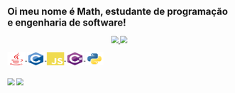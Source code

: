 
## Oi meu nome é Math, estudante de programação e engenharia de software!

<div align="center">
  <a href="https://github.com/zaganski">
  <img height="180em" src="https://github-readme-stats.vercel.app/api?username=zaganski&show_icons=true&theme=codeSTACKr&include_all_commits=true&count_private=true"/>
  <img height="180em" src="https://github-readme-stats.vercel.app/api/top-langs/?username=zaganski&layout=compact&langs_count=7&theme=codeSTACKr"/>
</div>
  
  
<div style="display: inline_block"><br>
  <img align="center" alt="Math-Java" height="30" width="40" src="https://raw.githubusercontent.com/devicons/devicon/master/icons/java/java-plain.svg">
  <img align="center" alt="Math-C" height="30" width="40" src="https://raw.githubusercontent.com/devicons/devicon/master/icons/c/c-original.svg">
  <img align="center" alt="Math-Js" height="30" width="40" src="https://raw.githubusercontent.com/devicons/devicon/master/icons/javascript/javascript-plain.svg">
  <img align="center" alt="Math-CSharp" height="30" width="40" src="https://raw.githubusercontent.com/devicons/devicon/master/icons/csharp/csharp-original.svg">
  <img align="center" alt="Math-Python" height="30" width="40" src="https://raw.githubusercontent.com/devicons/devicon/master/icons/python/python-original.svg">
</div>
  
  ##
 
<div> 
  <a href = "mailto:mathserpa@gmail.com"><img src="https://img.shields.io/badge/-Gmail-%23333?style=for-the-badge&logo=gmail&logoColor=white" target="_blank"></a>
  <a href="https://www.linkedin.com/in/matheus-serpa-4271a7206" target="_blank"><img src="https://img.shields.io/badge/-LinkedIn-%230077B5?style=for-the-badge&logo=linkedin&logoColor=white" target="_blank"></a>
</div>

